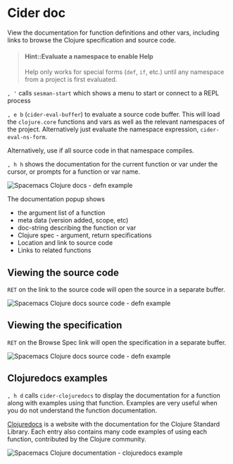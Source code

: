 # Cider doc
View the documentation for function definitions and other vars, including links to browse the Clojure specification and source code.

> #### Hint::Evaluate a namespace to enable Help
> Help only works for special forms (`def`, `if`, etc.) until any namespace from a project is first evaluated.

 `, '` calls `sesman-start` which shows a menu to start or connect to a REPL process

`, e b` (`cider-eval-buffer`) to evaluate a source code buffer. This will load the `clojure.core` functions and vars as well as the relevant namespaces of the project.  Alternatively just evaluate the namespace expression, `cider-eval-ns-form`.

Alternatively, use  if all source code in that namespace compiles.

`, h h` shows the documentation for the current function or var under the cursor, or prompts for a function or var name.

![Spacemacs Clojure docs - defn example](/images/spacemacs-clojure-doc-defn.png)

The documentation popup shows
* the argument list of a function
* meta data (version added, scope, etc)
* doc-string describing the function or var
* Clojure spec - argument, return specifications
* Location and link to source code
* Links to related functions

## Viewing the source code
`RET` on the link to the source code will open the source in a separate buffer.

![Spacemacs Clojure docs source code - defn example](/images/spacemacs-clojure-doc-source.png)


## Viewing the specification
`RET` on the Browse Spec link will open the specification in a separate buffer.

![Spacemacs Clojure docs source code - defn example](/images/spacemacs-clojure-doc-clojure-spec.png)


## Clojuredocs examples
`, h d` calls `cider-clojuredocs` to display the documentation for a function along with examples using that function.  Examples are very useful when you do not understand the function documentation.

[Clojuredocs](https://clojuredocs.org/) is a website with the documentation for the Clojure Standard Library.  Each entry also contains many code examples of using each function, contributed by the Clojure community.

![Spacemacs Clojure documentation - clojuredocs example](/images/spacemacs-clojure-docs-clojuredocs.png)
